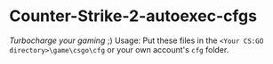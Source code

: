 # Counter-Strike-2-autoexec-cfgs
*Turbocharge your gaming* ;)
Usage: Put these files in the `<Your CS:GO directory>\game\csgo\cfg` or your own account's `cfg` folder.
